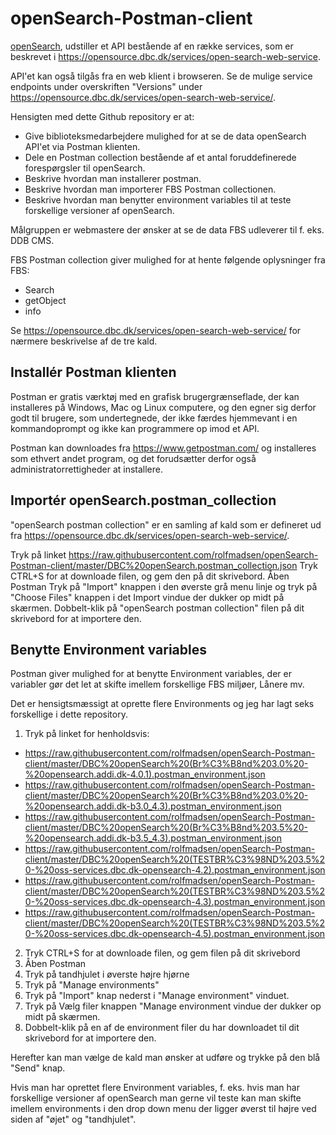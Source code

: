 # openSearch-Postman-client

[openSearch](http://www.dbc.dk/produkter-services/webservices/open-search), udstiller et API bestående af en række services, som er beskrevet i https://opensource.dbc.dk/services/open-search-web-service.

API'et kan også tilgås fra en web klient i browseren. Se de mulige service endpoints under overskriften "Versions" under https://opensource.dbc.dk/services/open-search-web-service/.

Hensigten med dette Github repository er at:
* Give biblioteksmedarbejdere mulighed for at se de data openSearch API'et via Postman klienten.
* Dele en Postman collection bestående af et antal foruddefinerede forespørgsler til openSearch.
* Beskrive hvordan man installerer postman.
* Beskrive hvordan man importerer FBS Postman collectionen.
* Beskrive hvordan man benytter environment variables til at teste forskellige versioner af openSearch.

Målgruppen er webmastere der ønsker at se de data FBS udleverer til f. eks. DDB CMS.

FBS Postman collection giver mulighed for at hente følgende oplysninger fra FBS:

* Search
* getObject
* info

Se https://opensource.dbc.dk/services/open-search-web-service/ for nærmere beskrivelse af de tre kald.

## Installér Postman klienten

Postman er gratis værktøj med en grafisk brugergrænseflade, der kan installeres på Windows, Mac og Linux computere, og den egner sig derfor godt til brugere, som undertegnede, der ikke færdes hjemmevant i en kommandoprompt og ikke kan programmere op imod et API.

Postman kan downloades fra https://www.getpostman.com/ og installeres som ethvert andet program, og det forudsætter derfor også administratorrettigheder at installere.

## Importér openSearch.postman_collection

"openSearch postman collection" er en samling af kald som er defineret ud fra https://opensource.dbc.dk/services/open-search-web-service/.

Tryk på linket https://raw.githubusercontent.com/rolfmadsen/openSearch-Postman-client/master/DBC%20openSearch.postman_collection.json
Tryk CTRL+S for at downloade filen, og gem den på dit skrivebord.
Åben Postman
Tryk på "Import" knappen i den øverste grå menu linje og tryk på "Choose Files" knappen i det Import vindue der dukker op midt på skærmen.
Dobbelt-klik på "openSearch postman collection" filen på dit skrivebord for at importere den.

## Benytte Environment variables

Postman giver mulighed for at benytte Environment variables, der er variabler gør det let at skifte imellem forskellige FBS miljøer, Lånere mv.

Det er hensigtsmæssigt at oprette flere Environments og jeg har lagt seks forskellige i dette repository.

1. Tryk på linket for henholdsvis:
  * https://raw.githubusercontent.com/rolfmadsen/openSearch-Postman-client/master/DBC%20openSearch%20(Br%C3%B8nd%203.0%20-%20opensearch.addi.dk-4.0.1).postman_environment.json
  * https://raw.githubusercontent.com/rolfmadsen/openSearch-Postman-client/master/DBC%20openSearch%20(Br%C3%B8nd%203.0%20-%20opensearch.addi.dk-b3.0_4.3).postman_environment.json
  * https://raw.githubusercontent.com/rolfmadsen/openSearch-Postman-client/master/DBC%20openSearch%20(Br%C3%B8nd%203.5%20-%20opensearch.addi.dk-b3.5_4.3).postman_environment.json
  * https://raw.githubusercontent.com/rolfmadsen/openSearch-Postman-client/master/DBC%20openSearch%20(TESTBR%C3%98ND%203.5%20-%20oss-services.dbc.dk-opensearch-4.2).postman_environment.json
  * https://raw.githubusercontent.com/rolfmadsen/openSearch-Postman-client/master/DBC%20openSearch%20(TESTBR%C3%98ND%203.5%20-%20oss-services.dbc.dk-opensearch-4.3).postman_environment.json
  * https://raw.githubusercontent.com/rolfmadsen/openSearch-Postman-client/master/DBC%20openSearch%20(TESTBR%C3%98ND%203.5%20-%20oss-services.dbc.dk-opensearch-4.5).postman_environment.json
2. Tryk CTRL+S for at downloade filen, og gem filen på dit skrivebord
3. Åben Postman
4. Tryk på tandhjulet i øverste højre hjørne
5. Tryk på "Manage environments"
6. Tryk på "Import" knap nederst i "Manage environment" vinduet.
7. Tryk på Vælg filer knappen "Manage environment vindue der dukker op midt på skærmen.
4. Dobbelt-klik på en af de environment filer du har downloadet til dit skrivebord for at importere den.

Herefter kan man vælge de kald man ønsker at udføre og trykke på den blå "Send" knap.

Hvis man har oprettet flere Environment variables, f. eks. hvis man har forskellige versioner af openSearch man gerne vil teste kan man skifte imellem environments i den drop down menu der ligger øverst til højre ved siden af "øjet" og "tandhjulet".
